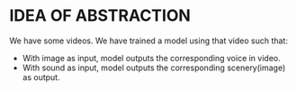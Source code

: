 IDEA OF ABSTRACTION
=======================

We have some videos.
We have trained a model using that video such that:

- With image as input, model outputs the corresponding voice in video.
- With sound as input, model outputs the corresponding scenery(image) as output.